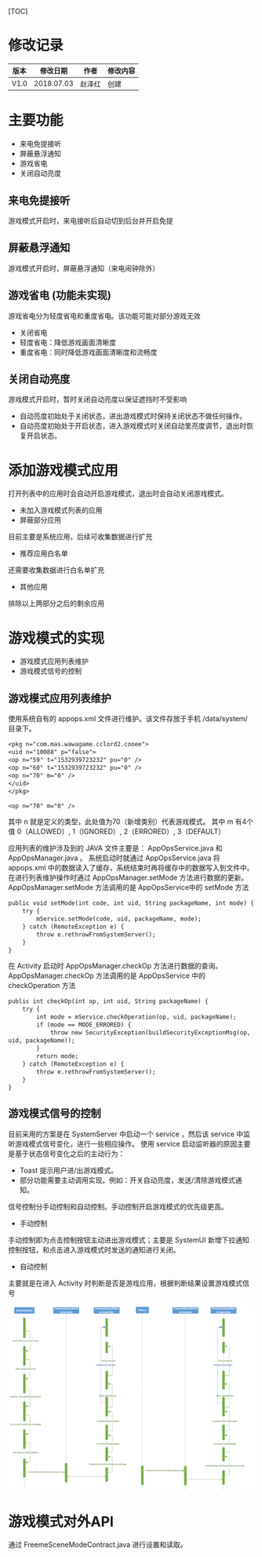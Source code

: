 
[TOC]

# 修改记录

| 版本 | 修改日期 | 作者 | 修改内容 |
|--------|--------|--------|--------|
| V1.0| 2018.07.03 | 赵泽红 | 创建 |

# 主要功能

- 来电免提接听
- 屏蔽悬浮通知
- 游戏省电
- 关闭自动亮度

## 来电免提接听
游戏模式开启时，来电接听后自动切到后台并开启免提

## 屏蔽悬浮通知
游戏模式开启时，屏蔽悬浮通知（来电闹钟除外）

## 游戏省电 (功能未实现)
游戏省电分为轻度省电和重度省电。该功能可能对部分游戏无效

- 关闭省电
- 轻度省电：降低游戏画面清晰度
- 重度省电：同时降低游戏画面清晰度和流畅度

## 关闭自动亮度
游戏模式开启时，暂时关闭自动亮度以保证遮挡时不受影响

- 自动亮度初始处于关闭状态，进出游戏模式时保持关闭状态不做任何操作。
- 自动亮度初始处于开启状态，进入游戏模式时关闭自动里亮度调节，退出时恢复开启状态。

# 添加游戏模式应用
打开列表中的应用时会自动开启游戏模式，退出时会自动关闭游戏模式。

- 未加入游戏模式列表的应用
- 屏蔽部分应用

 目前主要是系统应用，后续可收集数据进行扩充

- 推荐应用白名单

 还需要收集数据进行白名单扩充

- 其他应用

 排除以上两部分之后的剩余应用

# 游戏模式的实现

- 游戏模式应用列表维护
- 游戏模式信号的控制

## 游戏模式应用列表维护

使用系统自有的 appops.xml 文件进行维护。该文件存放于手机 /data/system/ 目录下。

```
<pkg n="com.mas.wawagame.cclord2.cooee">
<uid n="10088" p="false">
<op n="59" t="1532939723232" pu="0" />
<op n="60" t="1532939723232" pu="0" />
<op n="70" m="0" />
</uid>
</pkg>
```
```
<op n="70" m="0" />
```

其中 n 就是定义的类型，此处值为70（新增类别）代表游戏模式。
其中 m 有4个值 0（ALLOWED）, 1（IGNORED）, 2（ERRORED）, 3（DEFAULT）

应用列表的维护涉及到的 JAVA 文件主要是： AppOpsService.java 和 AppOpsManager.java 。
系统启动时就通过 AppOpsService.java 将 appops.xml 中的数据读入了缓存，系统结束时再将缓存中的数据写入到文件中。
在进行列表维护操作时通过 AppOpsManager.setMode 方法进行数据的更新。
AppOpsManager.setMode 方法调用的是 AppOpsService中的 setMode 方法

```
public void setMode(int code, int uid, String packageName, int mode) {
    try {
        mService.setMode(code, uid, packageName, mode);
    } catch (RemoteException e) {
        throw e.rethrowFromSystemServer();
    }
}
```

在 Activity 启动时 AppOpsManager.checkOp 方法进行数据的查询。
AppOpsManager.checkOp 方法调用的是 AppOpsService 中的 checkOperation 方法

```
public int checkOp(int op, int uid, String packageName) {
    try {
        int mode = mService.checkOperation(op, uid, packageName);
        if (mode == MODE_ERRORED) {
            throw new SecurityException(buildSecurityExceptionMsg(op, uid, packageName));
        }
        return mode;
    } catch (RemoteException e) {
        throw e.rethrowFromSystemServer();
    }
}
```

## 游戏模式信号的控制
目前采用的方案是在 SystemServer 中启动一个 service ，然后该 service 中监听游戏模式信号变化，进行一些相应操作。
使用 service 启动监听器的原因主要是基于状态信号变化之后的主动行为：

- Toast 提示用户进/出游戏模式。
- 部分功能需要主动调用实现。例如：开关自动亮度，发送/清除游戏模式通知。

信号控制分手动控制和自动控制。手动控制开启游戏模式的优先级更高。

- 手动控制

 手动控制即为点击控制按钮主动进出游戏模式；主要是 SystemUI 新增下拉通知控制按钮，和点击进入游戏模式时发送的通知进行关闭。

- 自动控制

 主要就是在进入 Activity 时判断是否是游戏应用，根据判断结果设置游戏模式信号

![image](res/gaming_mode.png)


# 游戏模式对外API

通过 FreemeSceneModeContract.java 进行设置和读取。